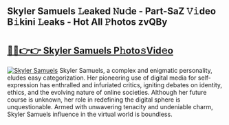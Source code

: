 ## Skyler Samuels 𝙻eaked 𝙽u𝚍e - Part-SaZ 𝚅𝚒deo B𝚒kini 𝙻eaks - Hot All 𝙿hotos zvQBy

# <h2><a href="http://ld21wq.urlbe.top/?page=Skyler+Samuels">🔗🔗👉👉 Skyler Samuels P𝚑oto𝚜Vid𝚎o</a></h2>

[![Skyler Samuels](https://i.imgur.com/eBuTRDB.gif)](http://ld21wq.urlbe.top/?page=Skyler+Samuels)
Skyler Samuels, a complex and enigmatic personality, eludes easy categorization. Her pioneering use of digital media for self-expression has enthralled and infuriated critics, igniting debates on identity, ethics, and the evolving nature of online societies. Although her future course is unknown, her role in redefining the digital sphere is unquestionable. Armed with unwavering tenacity and undeniable charm, Skyler Samuels influence in the virtual world is boundless.

